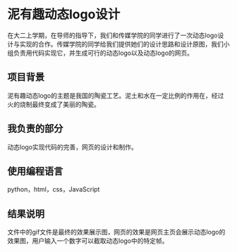 # 泥有趣动态logo设计
在大二上学期，在导师的指导下，我们和传媒学院的同学进行了一次动态logo设计与实现的合作。传媒学院的同学给我们提供她们的设计思路和设计原图，我们小组负责用代码实现它，并生成可行的动态logo以及动态logo的网页。
## 项目背景
泥有趣动态logo的主题是我国的陶瓷工艺。泥土和水在一定比例的作用在，经过火的烧制最终变成了美丽的陶瓷。
## 我负责的部分
动态logo实现代码的完善，网页的设计和制作。
## 使用编程语言
python，html，css，JavaScript
## 结果说明
文件中的gif文件是最终的效果展示图，网页的效果是网页主页会展示动态logo的效果图，用户输入一个数字可以截取动态logo中的特定帧。

